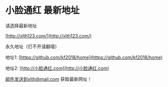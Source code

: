 # 小脸通红 最新地址
请选择最新地址

[http://xlth123.com/](http://xlth123.com/)



永久地址（打不开请翻墙）

地址1: [https://github.com/kf2018/home](https://github.com/kf2018/home)

地址2: [http://小脸通红.com](http://小脸通红.com)

邮件发送到xlth@mail.com 获取最新网址！
